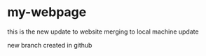 # my-webpage
this is the new update to website
merging to local machine
update

new branch created in github
